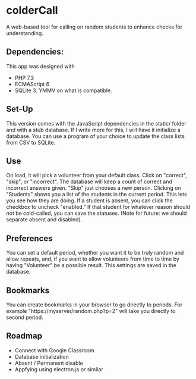 # colderCall
A web-based tool for calling on random students to enhance checks for understanding.
##  Dependencies:
This app was designed with 
* PHP 7.3
* ECMAScript 6
* SQLite 3.
YMMV on what is compatible.
## Set-Up
This version comes with the JavaScript dependencies in the static/ folder and with a stub database. If I write more for this, I will have it initialize a database. You can use a program of your choice to update the class lists from CSV to SQLite. 
## Use
On load, it will pick a volunteer from your default class. Click on "correct", "skip", or "incorrect". The database will keep a count of correct and incorrect answers given. "Skip" just chooses a new person.
Clicking on "Students" shows you a list of the students in the current period. This lets you see how they are doing. If a student is absent, you can click the checkbox to uncheck "enabled." If that student for whatever reason should not be cold-called, you can save the statuses. (Note for future: we should separate absent and disabled).
## Preferences
You can set a default period, whether you want it to be truly random and allow repeats, and, if you want to allow volunteers from time to time by having "Volunteer" be a possible result. This settings are saved in the database. 
## Bookmarks
You can create bookmarks in your browser to go directly to periods. For example "https://myserver/random.php?p=2" will take you directly to second period.
## Roadmap
* Connect with Google Classroom
* Database initialization
* Absent / Permanent disable
* Appfying using electron.js or similar
